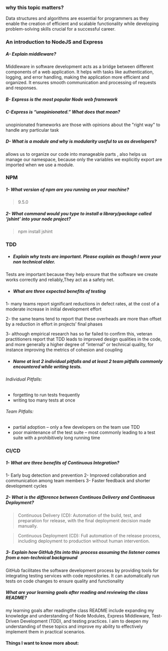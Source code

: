 ###  why this topic matters?
Data structures and algorithms are essential for programmers as they enable the creation of efficient and scalable functionality while developing problem-solving skills crucial for a successful career.
### An introduction to NodeJS and Express
##### A-  Explain middleware? 
Middleware in software development acts as a bridge between different components of a web application. It helps with tasks like authentication, logging, and error handling, making the application more efficient and organized. It ensures smooth communication and processing of requests and responses.
##### B- Express is the most popular Node web framework
##### C-Express is “unopinionated.” What does that mean?
unopinionated frameworks are those with opinions about the "right way" to handle any particular task
##### D- What is a module and why is modularity useful to us as developers?

allows us to organize our code into manageable parts , also helps us manage our namespace, because only the variables we explicitly export are imported when we use a module.
### NPM
##### 1- What version of npm are you running on your machine?
 > 9.5.0
#####  2- What command would you type to install a library/package called ‘jshint’ into your node project?
 > npm install jshint
### TDD 
* #####  Explain why tests are important. Please explain as though I were your non technical elder.
Tests are important because they help ensure that the software we create works correctly and reliably,They act as a safety net.
* ##### What are three expected benefits of testing
1-  many teams report significant reductions in defect rates, at the cost of a moderate increase in initial development effort 

2- the same teams tend to report that these overheads are more than offset by a reduction in effort in projects’ final phases

3- although empirical research has so far failed to confirm this, veteran practitioners report that TDD leads to improved design qualities in the code, and more generally a higher degree of “internal” or technical quality, for instance improving the metrics of cohesion and coupling
* #####  Name at lest 2 individual pitfalls and at least 2 team pitfalls commonly encountered while writing tests.
###### Individual Pitfalls:

* forgetting to run tests frequently
* writing too many tests at once
###### Team Pitfalls:

* partial adoption – only a few developers on the team use TDD
* poor maintenance of the test suite – most commonly leading to a test suite with a prohibitively long running time
### CI/CD
##### 1- What are three benefits of Continuous Integration?
1- Early bug detection and prevention
2- Improved collaboration and communication among team members
3- Faster feedback and shorter development cycles
##### 2- What is the difference between Continuos Delivery and Continuous Deployment?
> Continuous Delivery (CD): Automation of the build, test, and preparation for release, with the final deployment decision made manually.

> Continuous Deployment (CD): Full automation of the release process, including deployment to production without human intervention.
##### 3- Explain how GitHub fits into this process assuming the listener comes from a non-technical background

GitHub facilitates the software development process by providing tools for integrating testing services with code repositories. It can automatically run tests on code changes to ensure quality and functionality

##### What are your learning goals after reading and reviewing the class README?
 my learning goals after readingthe class README  include expanding my knowledge and understanding of Node Modules, Express Middleware, Test-Driven Development (TDD), and testing practices. I aim to deepen my understanding of these topics and improve my ability to effectively implement them in practical scenarios.
 #### Things I want to know more about:
